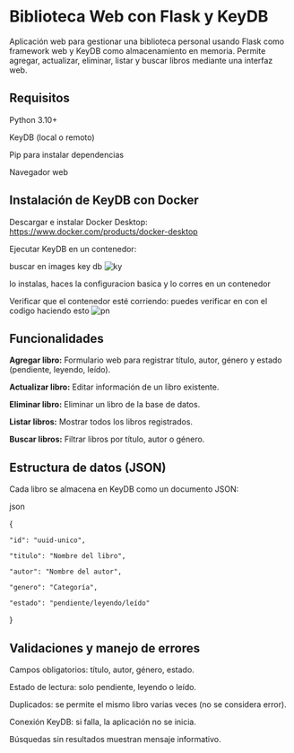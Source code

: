 # Biblioteca Web con Flask y KeyDB

Aplicación web para gestionar una biblioteca personal usando Flask como framework web y KeyDB como almacenamiento en memoria. Permite agregar, actualizar, eliminar, listar y buscar libros mediante una interfaz web.

## Requisitos
Python 3.10+

KeyDB (local o remoto)

Pip para instalar dependencias

Navegador web

## Instalación de KeyDB con Docker
Descargar e instalar Docker Desktop: https://www.docker.com/products/docker-desktop

Ejecutar KeyDB en un contenedor:

buscar en images key db
![ky](https://github.com/user-attachments/assets/10db0bbd-eb1b-408b-9a6f-7c8f96f62345)


lo instalas, haces la configuracion basica y lo corres en un contenedor

Verificar que el contenedor esté corriendo: puedes verificar en con el codigo haciendo esto
![pn](https://github.com/user-attachments/assets/bd02d1f1-3972-450f-9195-dca81ca6667f)


## Funcionalidades
**Agregar libro:** Formulario web para registrar título, autor, género y estado (pendiente, leyendo, leído).

**Actualizar libro:** Editar información de un libro existente.

**Eliminar libro:** Eliminar un libro de la base de datos.

**Listar libros:** Mostrar todos los libros registrados.

**Buscar libros:** Filtrar libros por título, autor o género.

## Estructura de datos (JSON)
Cada libro se almacena en KeyDB como un documento JSON:

json

{

    "id": "uuid-unico",
  
    "titulo": "Nombre del libro",
  
    "autor": "Nombre del autor",
  
    "genero": "Categoría",
  
    "estado": "pendiente/leyendo/leído"
  
}

## Validaciones y manejo de errores
Campos obligatorios: título, autor, género, estado.

Estado de lectura: solo pendiente, leyendo o leído.

Duplicados: se permite el mismo libro varias veces (no se considera error).

Conexión KeyDB: si falla, la aplicación no se inicia.

Búsquedas sin resultados muestran mensaje informativo.
